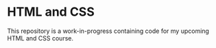 # HTML and CSS

This repository is a work-in-progress containing code for my upcoming HTML and CSS course.
